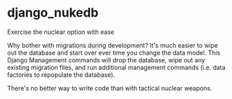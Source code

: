 # django_nukedb
Exercise the nuclear option with ease


Why bother with migrations during development? It's much easier to wipe out the
database and start over ever time you change the data model. This Django Management
commands will drop the database, wipe out any existing migration files, and run
additional management commands (i.e. data factories to repopulate the database).

There's no better way to write code than with tactical nuclear weapons.
